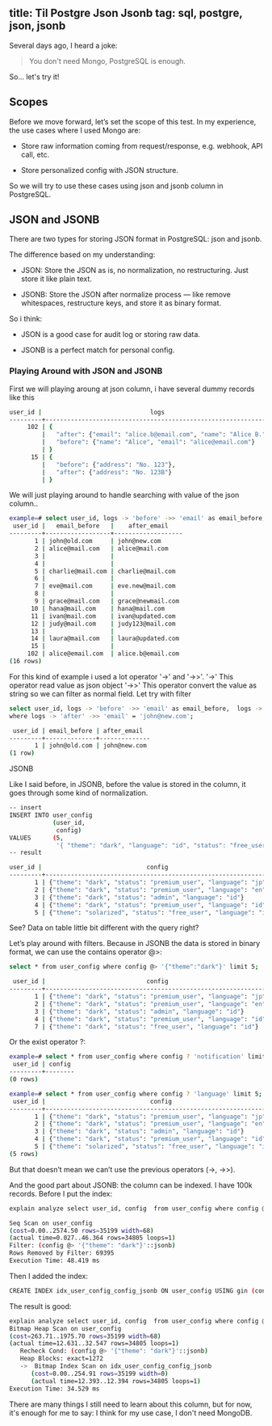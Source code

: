 title: Til Postgre Json Jsonb
tag: sql, postgre, json, jsonb
--

Several days ago, I heard a joke:
> You don't need Mongo, PostgreSQL is enough.

So... let's try it!

## Scopes

Before we move forward, let’s set the scope of this test.
In my experience, the use cases where I used Mongo are:

- Store raw information coming from request/response, e.g. webhook, API call, etc.

- Store personalized config with JSON structure.

So we will try to use these cases using json and jsonb column in PostgreSQL.

## JSON and JSONB

There are two types for storing JSON format in PostgreSQL: json and jsonb.

The difference based on my understanding:

- JSON: Store the JSON as is, no normalization, no restructuring. Just store it like plain text.

- JSONB: Store the JSON after normalize process — like remove whitespaces, restructure keys, and store it as binary format.

So i think:

- JSON is a good case for audit log or storing raw data.

- JSONB is a perfect match for personal config.

### Playing Around with JSON and JSONB

First we will playing aroung at json column, i have several dummy records like this

```bash
user_id |                              logs
---------+----------------------------------------------------------------
     102 | {                                                             +
         |   "after": {"email": "alice.b@email.com", "name": "Alice B."},+
         |   "before": {"name": "Alice", "email": "alice@email.com"}     +
         | }
      15 | {                                                             +
         |   "before": {"address": "No. 123"},                           +
         |   "after": {"address": "No. 123B"}                            +
         | }
```
We will just playing around to handle searching with value of the json column..

```bash
example=# select user_id, logs -> 'before' ->> 'email' as email_before, logs -> 'after' ->> 'email' as after_email from user_logs;
 user_id |   email_before   |    after_email
---------+------------------+-------------------
       1 | john@old.com     | john@new.com
       2 | alice@mail.com   | alice@mail.com
       3 |                  |
       4 |                  |
       5 | charlie@mail.com | charlie@mail.com
       6 |                  |
       7 | eve@mail.com     | eve.new@mail.com
       8 |                  |
       9 | grace@mail.com   | grace@newmail.com
      10 | hana@mail.com    | hana@mail.com
      11 | ivan@mail.com    | ivan@updated.com
      12 | judy@mail.com    | judy123@mail.com
      13 |                  |
      14 | laura@mail.com   | laura@updated.com
      15 |                  |
     102 | alice@email.com  | alice.b@email.com
(16 rows)
```

For this kind of example i used a lot operator '->' and '->>'.
'->' This operator read value as json object
'->>' This operator convert the value as string so we can filter as normal field.
Let try with filter
```bash
select user_id, logs -> 'before' ->> 'email' as email_before,  logs -> 'after' ->> 'email' as after_email  from user_logs 
where logs -> 'after' ->> 'email' = 'john@new.com';

 user_id | email_before | after_email
---------+--------------+--------------
       1 | john@old.com | john@new.com
(1 row)
```


JSONB

Like I said before, in JSONB, before the value is stored in the column, it goes through some kind of normalization.
```bash
-- insert
INSERT INTO user_config  
            (user_id,  
             config)  
VALUES      (5,  
             '{ "theme": "dark", "language": "id", "status": "free_user" }');
-- result

user_id |                             config
---------+-----------------------------------------------------------------
       1 | {"theme": "dark", "status": "premium_user", "language": "jp"}
       2 | {"theme": "dark", "status": "premium_user", "language": "en"}
       3 | {"theme": "dark", "status": "admin", "language": "id"}
       4 | {"theme": "dark", "status": "premium_user", "language": "id"}
       5 | {"theme": "solarized", "status": "free_user", "language": "id"}
```

See? Data on table little bit different with the query right?

Let’s play around with filters.
Because in JSONB the data is stored in binary format, we can use the contains operator @>:
```bash
select * from user_config where config @> '{"theme":"dark"}' limit 5;

 user_id |                            config
---------+---------------------------------------------------------------
       1 | {"theme": "dark", "status": "premium_user", "language": "jp"}
       2 | {"theme": "dark", "status": "premium_user", "language": "en"}
       3 | {"theme": "dark", "status": "admin", "language": "id"}
       4 | {"theme": "dark", "status": "premium_user", "language": "id"}
       7 | {"theme": "dark", "status": "free_user", "language": "id"}
```

Or the exist operator ?:
```bash
example=# select * from user_config where config ? 'notification' limit 5;
 user_id | config
---------+--------
(0 rows)

example=# select * from user_config where config ? 'language' limit 5;
 user_id |                             config
---------+-----------------------------------------------------------------
       1 | {"theme": "dark", "status": "premium_user", "language": "jp"}
       2 | {"theme": "dark", "status": "premium_user", "language": "en"}
       3 | {"theme": "dark", "status": "admin", "language": "id"}
       4 | {"theme": "dark", "status": "premium_user", "language": "id"}
       5 | {"theme": "solarized", "status": "free_user", "language": "id"}
(5 rows)
```

But that doesn’t mean we can’t use the previous operators (->, ->>).

And the good part about JSONB: the column can be indexed. I have 100k records. Before I put the index:
```bash
explain analyze select user_id, config  from user_config where config @> '{"theme":"dark"}';

Seq Scan on user_config  
(cost=0.00..2574.50 rows=35199 width=68)  
(actual time=0.027..46.364 rows=34805 loops=1)
Filter: (config @> '{"theme": "dark"}'::jsonb)
Rows Removed by Filter: 69395
Execution Time: 48.419 ms

```

Then I added the index:
```bash
CREATE INDEX idx_user_config_config_jsonb ON user_config USING gin (config);
```

The result is good:
```bash
explain analyze select user_id, config  from user_config where config @> '{"theme":"dark"}';
Bitmap Heap Scan on user_config  
(cost=263.71..1975.70 rows=35199 width=68)  
(actual time=12.631..32.547 rows=34805 loops=1)
   Recheck Cond: (config @> '{"theme": "dark"}'::jsonb)
   Heap Blocks: exact=1272
   ->  Bitmap Index Scan on idx_user_config_config_jsonb  
      (cost=0.00..254.91 rows=35199 width=0)  
      (actual time=12.393..12.394 rows=34805 loops=1)
Execution Time: 34.529 ms
```

There are many things I still need to learn about this column, but for now, it's enough for me to say:
I think for my use case, I don't need MongoDB.